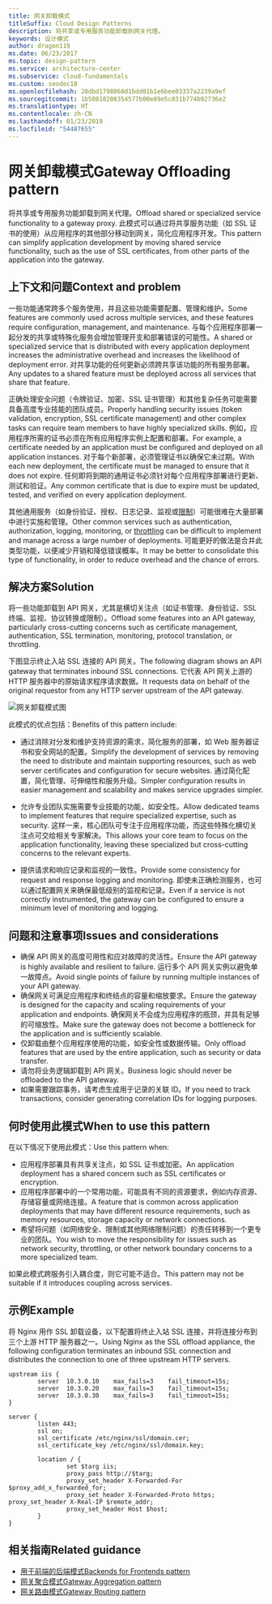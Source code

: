 ```yaml
---
title: 网关卸载模式
titleSuffix: Cloud Design Patterns
description: 将共享或专用服务功能卸载到网关代理。
keywords: 设计模式
author: dragon119
ms.date: 06/23/2017
ms.topic: design-pattern
ms.service: architecture-center
ms.subservice: cloud-fundamentals
ms.custom: seodec18
ms.openlocfilehash: 28dbd1798060d1bdd01b1e6bee03337a2239a9ef
ms.sourcegitcommit: 1b50810208354577b00e89e5c031b774b02736e2
ms.translationtype: HT
ms.contentlocale: zh-CN
ms.lasthandoff: 01/23/2019
ms.locfileid: "54487655"
---
```

# <a name="gateway-offloading-pattern"></a><span data-ttu-id="345e3-104">网关卸载模式</span><span class="sxs-lookup"><span data-stu-id="345e3-104">Gateway Offloading pattern</span></span>

<span data-ttu-id="345e3-105">将共享或专用服务功能卸载到网关代理。</span><span class="sxs-lookup"><span data-stu-id="345e3-105">Offload shared or specialized service functionality to a gateway proxy.</span></span> <span data-ttu-id="345e3-106">此模式可以通过将共享服务功能（如 SSL 证书的使用）从应用程序的其他部分移动到网关，简化应用程序开发。</span><span class="sxs-lookup"><span data-stu-id="345e3-106">This pattern can simplify application development by moving shared service functionality, such as the use of SSL certificates, from other parts of the application into the gateway.</span></span>

## <a name="context-and-problem"></a><span data-ttu-id="345e3-107">上下文和问题</span><span class="sxs-lookup"><span data-stu-id="345e3-107">Context and problem</span></span>

<span data-ttu-id="345e3-108">一些功能通常跨多个服务使用，并且这些功能需要配置、管理和维护。</span><span class="sxs-lookup"><span data-stu-id="345e3-108">Some features are commonly used across multiple services, and these features require configuration, management, and maintenance.</span></span> <span data-ttu-id="345e3-109">与每个应用程序部署一起分发的共享或特殊化服务会增加管理开支和部署错误的可能性。</span><span class="sxs-lookup"><span data-stu-id="345e3-109">A shared or specialized service that is distributed with every application deployment increases the administrative overhead and increases the likelihood of deployment error.</span></span> <span data-ttu-id="345e3-110">对共享功能的任何更新必须跨共享该功能的所有服务部署。</span><span class="sxs-lookup"><span data-stu-id="345e3-110">Any updates to a shared feature must be deployed across all services that share that feature.</span></span>

<span data-ttu-id="345e3-111">正确处理安全问题（令牌验证、加密、SSL 证书管理）和其他复杂任务可能需要具备高度专业技能的团队成员。</span><span class="sxs-lookup"><span data-stu-id="345e3-111">Properly handling security issues (token validation, encryption, SSL certificate management) and other complex tasks can require team members to have highly specialized skills.</span></span> <span data-ttu-id="345e3-112">例如，应用程序所需的证书必须在所有应用程序实例上配置和部署。</span><span class="sxs-lookup"><span data-stu-id="345e3-112">For example, a certificate needed by an application must be configured and deployed on all application instances.</span></span> <span data-ttu-id="345e3-113">对于每个新部署，必须管理证书以确保它未过期。</span><span class="sxs-lookup"><span data-stu-id="345e3-113">With each new deployment, the certificate must be managed to ensure that it does not expire.</span></span> <span data-ttu-id="345e3-114">任何即将到期的通用证书必须针对每个应用程序部署进行更新、测试和验证。</span><span class="sxs-lookup"><span data-stu-id="345e3-114">Any common certificate that is due to expire must be updated, tested, and verified on every application deployment.</span></span>

<span data-ttu-id="345e3-115">其他通用服务（如身份验证、授权、日志记录、监视或[限制](./throttling.md)）可能很难在大量部署中进行实施和管理。</span><span class="sxs-lookup"><span data-stu-id="345e3-115">Other common services such as authentication, authorization, logging, monitoring, or [throttling](./throttling.md) can be difficult to implement and manage across a large number of deployments.</span></span> <span data-ttu-id="345e3-116">可能更好的做法是合并此类型功能，以便减少开销和降低错误概率。</span><span class="sxs-lookup"><span data-stu-id="345e3-116">It may be better to consolidate this type of functionality, in order to reduce overhead and the chance of errors.</span></span>

## <a name="solution"></a><span data-ttu-id="345e3-117">解决方案</span><span class="sxs-lookup"><span data-stu-id="345e3-117">Solution</span></span>

<span data-ttu-id="345e3-118">将一些功能卸载到 API 网关，尤其是横切关注点（如证书管理、身份验证、SSL 终端、监视、协议转换或限制）。</span><span class="sxs-lookup"><span data-stu-id="345e3-118">Offload some features into an API gateway, particularly cross-cutting concerns such as certificate management, authentication, SSL termination, monitoring, protocol translation, or throttling.</span></span>

<span data-ttu-id="345e3-119">下图显示终止入站 SSL 连接的 API 网关。</span><span class="sxs-lookup"><span data-stu-id="345e3-119">The following diagram shows an API gateway that terminates inbound SSL connections.</span></span> <span data-ttu-id="345e3-120">它代表 API 网关上游的 HTTP 服务器中的原始请求程序请求数据。</span><span class="sxs-lookup"><span data-stu-id="345e3-120">It requests data on behalf of the original requestor from any HTTP server upstream of the API gateway.</span></span>

 ![网关卸载模式图](./_images/gateway-offload.png)

<span data-ttu-id="345e3-122">此模式的优点包括：</span><span class="sxs-lookup"><span data-stu-id="345e3-122">Benefits of this pattern include:</span></span>

- <span data-ttu-id="345e3-123">通过消除对分发和维护支持资源的需求，简化服务的部署，如 Web 服务器证书和安全网站的配置。</span><span class="sxs-lookup"><span data-stu-id="345e3-123">Simplify the development of services by removing the need to distribute and maintain supporting resources, such as web server certificates and configuration for secure websites.</span></span> <span data-ttu-id="345e3-124">通过简化配置，简化管理、可伸缩性和服务升级。</span><span class="sxs-lookup"><span data-stu-id="345e3-124">Simpler configuration results in easier management and scalability and makes service upgrades simpler.</span></span>

- <span data-ttu-id="345e3-125">允许专业团队实施需要专业技能的功能，如安全性。</span><span class="sxs-lookup"><span data-stu-id="345e3-125">Allow dedicated teams to implement features that require specialized expertise, such as security.</span></span> <span data-ttu-id="345e3-126">这样一来，核心团队可专注于应用程序功能，而这些特殊化横切关注点可交给相关专家解决。</span><span class="sxs-lookup"><span data-stu-id="345e3-126">This allows your core team to focus on the application functionality, leaving these specialized but cross-cutting concerns to the relevant experts.</span></span>

- <span data-ttu-id="345e3-127">提供请求和响应记录和监视的一致性。</span><span class="sxs-lookup"><span data-stu-id="345e3-127">Provide some consistency for request and response logging and monitoring.</span></span> <span data-ttu-id="345e3-128">即使未正确检测服务，也可以通过配置网关来确保最低级别的监视和记录。</span><span class="sxs-lookup"><span data-stu-id="345e3-128">Even if a service is not correctly instrumented, the gateway can be configured to ensure a minimum level of monitoring and logging.</span></span>

## <a name="issues-and-considerations"></a><span data-ttu-id="345e3-129">问题和注意事项</span><span class="sxs-lookup"><span data-stu-id="345e3-129">Issues and considerations</span></span>

- <span data-ttu-id="345e3-130">确保 API 网关的高度可用性和应对故障的灵活性。</span><span class="sxs-lookup"><span data-stu-id="345e3-130">Ensure the API gateway is highly available and resilient to failure.</span></span> <span data-ttu-id="345e3-131">运行多个 API 网关实例以避免单一故障点。</span><span class="sxs-lookup"><span data-stu-id="345e3-131">Avoid single points of failure by running multiple instances of your API gateway.</span></span>
- <span data-ttu-id="345e3-132">确保网关可满足应用程序和终结点的容量和缩放要求。</span><span class="sxs-lookup"><span data-stu-id="345e3-132">Ensure the gateway is designed for the capacity and scaling requirements of your application and endpoints.</span></span> <span data-ttu-id="345e3-133">确保网关不会成为应用程序的瓶颈，并具有足够的可缩放性。</span><span class="sxs-lookup"><span data-stu-id="345e3-133">Make sure the gateway does not become a bottleneck for the application and is sufficiently scalable.</span></span>
- <span data-ttu-id="345e3-134">仅卸载由整个应用程序使用的功能，如安全性或数据传输。</span><span class="sxs-lookup"><span data-stu-id="345e3-134">Only offload features that are used by the entire application, such as security or data transfer.</span></span>
- <span data-ttu-id="345e3-135">请勿将业务逻辑卸载到 API 网关。</span><span class="sxs-lookup"><span data-stu-id="345e3-135">Business logic should never be offloaded to the API gateway.</span></span>
- <span data-ttu-id="345e3-136">如果需要跟踪事务，请考虑生成用于记录的关联 ID。</span><span class="sxs-lookup"><span data-stu-id="345e3-136">If you need to track transactions, consider generating correlation IDs for logging purposes.</span></span>

## <a name="when-to-use-this-pattern"></a><span data-ttu-id="345e3-137">何时使用此模式</span><span class="sxs-lookup"><span data-stu-id="345e3-137">When to use this pattern</span></span>

<span data-ttu-id="345e3-138">在以下情况下使用此模式：</span><span class="sxs-lookup"><span data-stu-id="345e3-138">Use this pattern when:</span></span>

- <span data-ttu-id="345e3-139">应用程序部署具有共享关注点，如 SSL 证书或加密。</span><span class="sxs-lookup"><span data-stu-id="345e3-139">An application deployment has a shared concern such as SSL certificates or encryption.</span></span>
- <span data-ttu-id="345e3-140">应用程序部署中的一个常用功能，可能具有不同的资源要求，例如内存资源、存储容量或网络连接。</span><span class="sxs-lookup"><span data-stu-id="345e3-140">A feature that is common across application deployments that may have different resource requirements, such as memory resources, storage capacity or network connections.</span></span>
- <span data-ttu-id="345e3-141">希望将问题（如网络安全、限制或其他网络限制问题）的责任转移到一个更专业的团队。</span><span class="sxs-lookup"><span data-stu-id="345e3-141">You wish to move the responsibility for issues such as network security, throttling, or other network boundary concerns to a more specialized team.</span></span>

<span data-ttu-id="345e3-142">如果此模式跨服务引入耦合度，则它可能不适合。</span><span class="sxs-lookup"><span data-stu-id="345e3-142">This pattern may not be suitable if it introduces coupling across services.</span></span>

## <a name="example"></a><span data-ttu-id="345e3-143">示例</span><span class="sxs-lookup"><span data-stu-id="345e3-143">Example</span></span>

<span data-ttu-id="345e3-144">将 Nginx 用作 SSL 卸载设备，以下配置将终止入站 SSL 连接，并将连接分布到三个上游 HTTP 服务器之一。</span><span class="sxs-lookup"><span data-stu-id="345e3-144">Using Nginx as the SSL offload appliance, the following configuration terminates an inbound SSL connection and distributes the connection to one of three upstream HTTP servers.</span></span>

```console
upstream iis {
        server  10.3.0.10    max_fails=3    fail_timeout=15s;
        server  10.3.0.20    max_fails=3    fail_timeout=15s;
        server  10.3.0.30    max_fails=3    fail_timeout=15s;
}

server {
        listen 443;
        ssl on;
        ssl_certificate /etc/nginx/ssl/domain.cer;
        ssl_certificate_key /etc/nginx/ssl/domain.key;

        location / {
                set $targ iis;
                proxy_pass http://$targ;
                proxy_set_header X-Forwarded-For $proxy_add_x_forwarded_for;
                proxy_set_header X-Forwarded-Proto https;
proxy_set_header X-Real-IP $remote_addr;
                proxy_set_header Host $host;
        }
}
```

## <a name="related-guidance"></a><span data-ttu-id="345e3-145">相关指南</span><span class="sxs-lookup"><span data-stu-id="345e3-145">Related guidance</span></span>

- [<span data-ttu-id="345e3-146">用于前端的后端模式</span><span class="sxs-lookup"><span data-stu-id="345e3-146">Backends for Frontends pattern</span></span>](./backends-for-frontends.md)
- [<span data-ttu-id="345e3-147">网关聚合模式</span><span class="sxs-lookup"><span data-stu-id="345e3-147">Gateway Aggregation pattern</span></span>](./gateway-aggregation.md)
- [<span data-ttu-id="345e3-148">网关路由模式</span><span class="sxs-lookup"><span data-stu-id="345e3-148">Gateway Routing pattern</span></span>](./gateway-routing.md)
